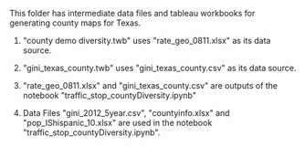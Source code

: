 This folder has intermediate data files and tableau workbooks for generating county maps for Texas.

1. "county demo diversity.twb" uses "rate_geo_0811.xlsx" as its data source.

2. "gini_texas_county.twb" uses "gini_texas_county.csv" as its data source.

3. "rate_geo_0811.xlsx" and "gini_texas_county.csv" are outputs of the notebook "traffic_stop_countyDiversity.ipynb"

4. Data Files "gini_2012_5year.csv", "countyinfo.xlsx" and "pop_IShispanic_10.xlsx" are used in the notebook "traffic_stop_countyDiversity.ipynb".
